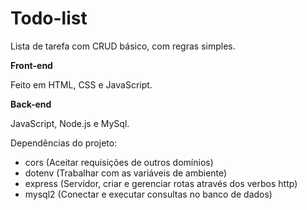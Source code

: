 # Todo-list

Lista de tarefa com CRUD básico, com regras simples.

**Front-end**

Feito em HTML, CSS e JavaScript.

**Back-end**

JavaScript, Node.js e MySql.

Dependências do projeto:

* cors (Aceitar requisições de outros domínios)
* dotenv (Trabalhar com as variáveis de ambiente)
* express (Servidor, criar e gerenciar rotas através dos verbos http)
* mysql2 (Conectar e executar consultas no banco de dados)
